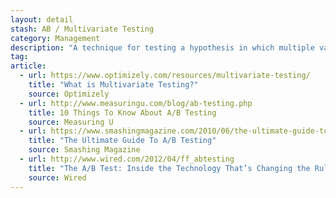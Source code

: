 ```yaml
---
layout: detail
stash: AB / Multivariate Testing
category: Management
description: "A technique for testing a hypothesis in which multiple variables are modified. The goal of multivariate testing is to determine which combination of variations performs the best out of all of the possible combinations."
tag:
article:
  - url: https://www.optimizely.com/resources/multivariate-testing/
    title: "What is Multivariate Testing?"
    source: Optimizely
  - url: http://www.measuringu.com/blog/ab-testing.php
    title: 10 Things To Know About A/B Testing
    source: Measuring U
  - url: https://www.smashingmagazine.com/2010/06/the-ultimate-guide-to-a-b-testing/
    title: "The Ultimate Guide To A/B Testing"
    source: Smashing Magazine
  - url: http://www.wired.com/2012/04/ff_abtesting
    title: "The A/B Test: Inside the Technology That’s Changing the Rules of Business"
    source: Wired
---
```

